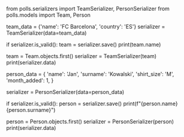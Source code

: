 from polls.serializers import TeamSerializer, PersonSerializer
from polls.models import Team, Person

team_data = {'name': 'FC Barcelona', 'country': 'ES'}
serializer = TeamSerializer(data=team_data)

if serializer.is_valid():
    team = serializer.save()
    print(team.name)

team = Team.objects.first()
serializer = TeamSerializer(team)
print(serializer.data)

person_data = {
    'name': 'Jan',
    'surname': 'Kowalski',
    'shirt_size': 'M',
    'month_added': 1,
}

serializer = PersonSerializer(data=person_data)

if serializer.is_valid():
    person = serializer.save()
    print(f"{person.name} {person.surname}")

person = Person.objects.first()
serializer = PersonSerializer(person)
print(serializer.data)
